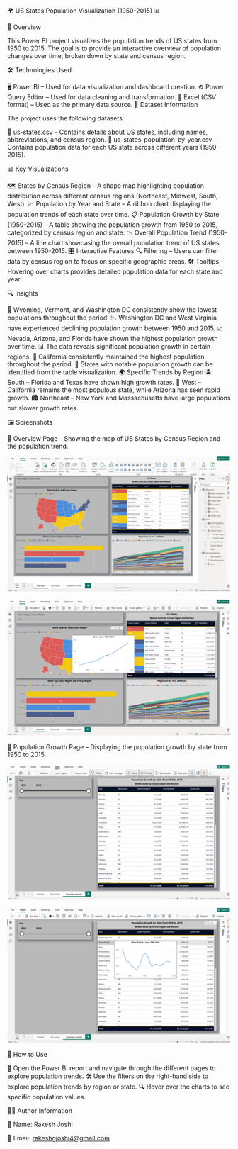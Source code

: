 🌍 US States Population Visualization (1950-2015) 📊

📝 Overview

This Power BI project visualizes the population trends of US states from 1950 to 2015. The goal is to provide an interactive overview of population changes over time, broken down by state and census region.

🛠️ Technologies Used

🖥️ Power BI – Used for data visualization and dashboard creation.
⚙️ Power Query Editor – Used for data cleaning and transformation.
📂 Excel (CSV format) – Used as the primary data source.
📁 Dataset Information

The project uses the following datasets:

📌 us-states.csv – Contains details about US states, including names, abbreviations, and census region.
📌 us-states-population-by-year.csv – Contains population data for each US state across different years (1950-2015).

📊 Key Visualizations

🗺️ States by Census Region – A shape map highlighting population distribution across different census regions (Northeast, Midwest, South, West).
📈 Population by Year and State – A ribbon chart displaying the population trends of each state over time.
📋 Population Growth by State (1950-2015) – A table showing the population growth from 1950 to 2015, categorized by census region and state.
📉 Overall Population Trend (1950-2015) – A line chart showcasing the overall population trend of US states between 1950-2015.
🎛️ Interactive Features
🔍 Filtering – Users can filter data by census region to focus on specific geographic areas.
🛠️ Tooltips – Hovering over charts provides detailed population data for each state and year.

🔍 Insights

📌 Wyoming, Vermont, and Washington DC consistently show the lowest populations throughout the period.
📉 Washington DC and West Virginia have experienced declining population growth between 1950 and 2015.
📈 Nevada, Arizona, and Florida have shown the highest population growth over time.
📊 The data reveals significant population growth in certain regions.
🌆 California consistently maintained the highest population throughout the period.
📑 States with notable population growth can be identified from the table visualization.
🌍 Specific Trends by Region
🏝️ South – Florida and Texas have shown high growth rates.
🌄 West – California remains the most populous state, while Arizona has seen rapid growth.
🏙️ Northeast – New York and Massachusetts have large populations but slower growth rates.

🖼️ Screenshots

📌 Overview Page – Showing the map of US States by Census Region and the population trend.

![overview](https://github.com/rakeshjoshi4/US-States-Population-Visualization-1950-2015/blob/main/Images/Overview.png)

![overview](https://github.com/rakeshjoshi4/US-States-Population-Visualization-1950-2015/blob/main/Images/Overview_01.png)

📌 Population Growth Page – Displaying the population growth by state from 1950 to 2015.

![population_growth](https://github.com/rakeshjoshi4/US-States-Population-Visualization-1950-2015/blob/main/Images/Population_Growth.png)

![population_growth_01](https://github.com/rakeshjoshi4/US-States-Population-Visualization-1950-2015/blob/main/Images/Population_Growth_01.png)

🚀 How to Use

🏁 Open the Power BI report and navigate through the different pages to explore population trends.
🛠️ Use the filters on the right-hand side to explore population trends by region or state.
🔍 Hover over the charts to see specific population values.

👨‍💻 Author Information

📌 Name: Rakesh Joshi

📩 Email: rakeshgjoshi4@gmail.com
